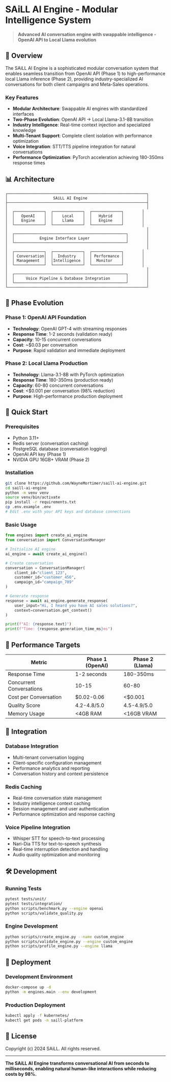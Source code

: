 # SAiLL AI Engine - Modular Intelligence System

> **Advanced AI conversation engine with swappable intelligence - OpenAI API to Local Llama evolution**

## 🎯 Overview

The SAiLL AI Engine is a sophisticated modular conversation system that enables seamless transition from OpenAI API (Phase 1) to high-performance local Llama inference (Phase 2), providing industry-specialized AI conversations for both client campaigns and Meta-Sales operations.

### Key Features
- **Modular Architecture**: Swappable AI engines with standardized interfaces
- **Two-Phase Evolution**: OpenAI API → Local Llama-3.1-8B transition
- **Industry Intelligence**: Real-time context injection and specialized knowledge
- **Multi-Tenant Support**: Complete client isolation with performance optimization
- **Voice Integration**: STT/TTS pipeline integration for natural conversations
- **Performance Optimization**: PyTorch acceleration achieving 180-350ms response times

## 📊 Architecture

```
┌─────────────────────────────────────────────────────────────┐
│                    SAiLL AI Engine                          │
├─────────────────────────────────────────────────────────────┤
│                                                             │
│  ┌─────────────┐  ┌─────────────┐  ┌─────────────┐        │
│  │   OpenAI    │  │    Local    │  │   Hybrid    │        │
│  │   Engine    │  │    Llama    │  │   Engine    │        │
│  └─────────────┘  └─────────────┘  └─────────────┘        │
│                                                             │
│  ┌─────────────────────────────────────────────────┐        │
│  │           Engine Interface Layer                │        │
│  └─────────────────────────────────────────────────┘        │
│                                                             │
│  ┌─────────────┐  ┌─────────────┐  ┌─────────────┐        │
│  │ Conversation│  │  Industry   │  │ Performance │        │
│  │ Management  │  │Intelligence │  │  Monitor    │        │
│  └─────────────┘  └─────────────┘  └─────────────┘        │
│                                                             │
│  ┌─────────────────────────────────────────────────┐        │
│  │     Voice Pipeline & Database Integration       │        │
│  └─────────────────────────────────────────────────┘        │
└─────────────────────────────────────────────────────────────┘
```

## 🚀 Phase Evolution

### Phase 1: OpenAI API Foundation
- **Technology**: OpenAI GPT-4 with streaming responses
- **Response Time**: 1-2 seconds (validation ready)
- **Capacity**: 10-15 concurrent conversations
- **Cost**: ~$0.03 per conversation
- **Purpose**: Rapid validation and immediate deployment

### Phase 2: Local Llama Production
- **Technology**: Llama-3.1-8B with PyTorch optimization
- **Response Time**: 180-350ms (production ready)
- **Capacity**: 60-80 concurrent conversations
- **Cost**: <$0.001 per conversation (98% reduction)
- **Purpose**: High-performance production deployment

## 🔧 Quick Start

### Prerequisites
- Python 3.11+
- Redis server (conversation caching)
- PostgreSQL database (conversation logging)
- OpenAI API key (Phase 1)
- NVIDIA GPU 16GB+ VRAM (Phase 2)

### Installation

```bash
git clone https://github.com/WayneMortimer/saill-ai-engine.git
cd saill-ai-engine
python -m venv venv
source venv/bin/activate
pip install -r requirements.txt
cp .env.example .env
# Edit .env with your API keys and database connections
```

### Basic Usage

```python
from engines import create_ai_engine
from conversation import ConversationManager

# Initialize AI engine
ai_engine = await create_ai_engine()

# Create conversation
conversation = ConversationManager(
    client_id="client_123",
    customer_id="customer_456", 
    campaign_id="campaign_789"
)

# Generate response
response = await ai_engine.generate_response(
    user_input="Hi, I heard you have AI sales solutions?",
    context=conversation.get_context()
)

print(f"AI: {response.text}")
print(f"Time: {response.generation_time_ms}ms")
```

## 🎯 Performance Targets

| Metric | Phase 1 (OpenAI) | Phase 2 (Llama) |
|--------|------------------|------------------|
| Response Time | 1-2 seconds | 180-350ms |
| Concurrent Conversations | 10-15 | 60-80 |
| Cost per Conversation | $0.02-0.06 | <$0.001 |
| Quality Score | 4.2-4.8/5.0 | 4.5-4.9/5.0 |
| Memory Usage | <4GB RAM | <16GB VRAM |

## 🔗 Integration

### Database Integration
- Multi-tenant conversation logging
- Client-specific configuration management
- Performance analytics and reporting
- Conversation history and context persistence

### Redis Caching
- Real-time conversation state management
- Industry intelligence context caching
- Session management and user authentication
- Performance optimization and response caching

### Voice Pipeline Integration
- Whisper STT for speech-to-text processing
- Nari-Dia TTS for text-to-speech synthesis
- Real-time interruption detection and handling
- Audio quality optimization and monitoring

## 🛠️ Development

### Running Tests
```bash
pytest tests/unit/
pytest tests/integration/
python scripts/benchmark.py --engine openai
python scripts/validate_quality.py
```

### Engine Development
```bash
python scripts/create_engine.py --name custom_engine
python scripts/validate_engine.py --engine custom_engine
python scripts/profile_engine.py --engine llama
```

## 🚀 Deployment

### Development Environment
```bash
docker-compose up -d
python -m engines.main --env development
```

### Production Deployment
```bash
kubectl apply -f kubernetes/
kubectl get pods -n saill-platform
```

## 📝 License

Copyright (c) 2024 SAiLL. All rights reserved.

---

**The SAiLL AI Engine transforms conversational AI from seconds to milliseconds, enabling natural human-like interactions while reducing costs by 98%.**
